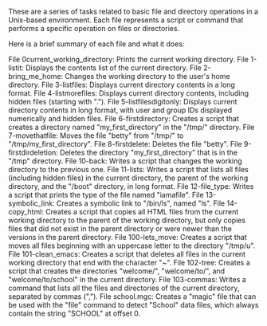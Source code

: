These are a series of tasks related to basic file and directory operations in a Unix-based environment. Each file represents a script or command that performs a specific operation on files or directories.

Here is a brief summary of each file and what it does:

File 0current_working_directory: Prints the current working directory.
File 1-listit: Displays the contents list of the current directory.
File 2-bring_me_home: Changes the working directory to the user's home directory.
File 3-listfiles: Displays current directory contents in a long format.
File 4-listmorefiles: Displays current directory contents, including hidden files (starting with ".").
File 5-listfilesdigitonly: Displays current directory contents in long format, with user and group IDs displayed numerically and hidden files.
File 6-firstdirectory: Creates a script that creates a directory named "my_first_directory" in the "/tmp/" directory.
File 7-movethatfile: Moves the file "betty" from "/tmp/" to "/tmp/my_first_directory".
File 8-firstdelete: Deletes the file "betty".
File 9-firstdirdeletion: Deletes the directory "my_first_directory" that is in the "/tmp" directory.
File 10-back: Writes a script that changes the working directory to the previous one.
File 11-lists: Writes a script that lists all files (including hidden files) in the current directory, the parent of the working directory, and the "/boot" directory, in long format.
File 12-file_type: Writes a script that prints the type of the file named "iamafile".
File 13-symbolic_link: Creates a symbolic link to "/bin/ls", named "ls".
File 14-copy_html: Creates a script that copies all HTML files from the current working directory to the parent of the working directory, but only copies files that did not exist in the parent directory or were newer than the versions in the parent directory.
File 100-lets_move: Creates a script that moves all files beginning with an uppercase letter to the directory "/tmp/u".
File 101-clean_emacs: Creates a script that deletes all files in the current working directory that end with the character "~".
File 102-tree: Creates a script that creates the directories "welcome/", "welcome/to/", and "welcome/to/school" in the current directory.
File 103-commas: Writes a command that lists all the files and directories of the current directory, separated by commas (",").
File school.mgc: Creates a "magic" file that can be used with the "file" command to detect "School" data files, which always contain the string "SCHOOL" at offset 0.
